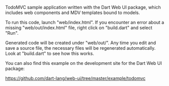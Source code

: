 TodoMVC sample application written with the Dart Web UI package, which includes
web components and MDV templates bound to models.

To run this code, launch "web/index.html". If you encounter an error about a 
missing "web/out/index.html" file, right click on "build.dart" and select "Run".

Generated code will be created under "web/out/". Any time you edit and save a 
source file, the necessary files will be regenerated automatically. Look at
"build.dart" to see how this works.

You can also find this example on the development site for the Dart Web UI
package:

  https://github.com/dart-lang/web-ui/tree/master/example/todomvc

